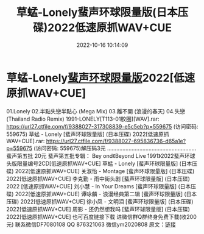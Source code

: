 ﻿---
title: 草蜢-Lonely蜚声环球限量版(日本压碟)2022低速原抓WAV+CUE
date: 2022-10-16 10:14:09
categories: 新碟专辑、稀有等精品
tags: 华语中文
---
# 草蜢-Lonely[蜚声环球限量版](日本压碟)2022[低速原抓WAV+CUE]

01.Lonely
02.半點失戀半點心 (Mega Mix)
03.離不開 (浪漫的春天)
04.失戀 (Thailand Radio Remix)
1991-LONELY[T113-01胶圈][WAV].rar: https://url27.ctfile.com/f/9388027-317308839-e5c5eb?p=559675
(访问密码: 559675)
草蜢 - Lonely [蜚声环球限量版] (日本压碟) 2022[低速原抓WAV+CUE].rar: https://url27.ctfile.com/f/9388027-695836736-d65a1e?p=559675
(访问密码: 559675)解压码3元
..........................................................
蜚声第五批 20元
蜚声第五批专辑：
Bey ond《Beyond Live 1991》2022蜚声环球头版限量编号2CD[低速原抓WAV+CUE]
草蜢 - Lonely [蜚声环球限量版] (日本压碟) 2022[低速原抓WAV+CUE]
关淑怡 - Montage [蜚声环球限量版] (日本压碟) 2022[低速原抓WAV+CUE]
李克勤 - 雨中街头剧 [蜚声环球限量版] (日本压碟) 2022 [低速原抓WAV+CUE]
刘小慧 - In Your Dreams [蜚声环球限量版] (日本压碟) 2022[低速原抓WAV+CUE]
谭咏麟 - 浪漫经典第二辑 [蜚声环球限量版] (日本压碟) 2022[低速原抓WAV+CUE]
徐小凤 - 文明泪 [蜚声环球限量版] (日本压碟) 2022[低速原抓WAV+CUE]
周影 - 还仍然想我吗 [蜚声环球限量版] (日本压碟) 2022[低速原抓WAV+CUE]
也可百度链接下载
进微信群Q群终身免费下载(收200元)
联系微信DF7080108 QQ 876321063
微信ym2020808
原文：[链接](https://blog.sina.com.cn/s/blog_1647c7e7601030zx5.html)